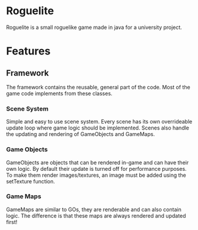 # Roguelite
Roguelite is a small roguelike game made in java for a university project.

<h1>Features</h1>
<h2>Framework</h2>
The framework contains the reusable, general part of the code. Most of the game code implements from these classes.
<h3>Scene System</h3>
Simple and easy to use scene system. Every scene has its own overrideable update loop where game logic should be implemented. Scenes also handle the updating and rendering of GameObjects and GameMaps.
<h3>Game Objects</h3>
GameObjects are objects that can be rendered in-game and can have their own logic. By default their update is turned off for performance purposes. To make them render images/textures, an image must be added using the setTexture function.
<h3>Game Maps</h3>
GameMaps are similar to GOs, they are renderable and can also contain logic. The difference is that these maps are always rendered and updated first!


